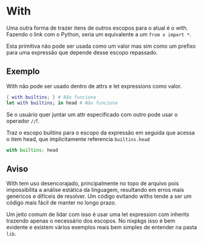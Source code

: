 # With

Uma outra forma de trazer itens de outros escopos para o atual é o with. Fazendo o link com o Python, seria um equivalente a um `from x import *`.

Esta primitiva não pode ser usada como um valor mas sim como um prefixo para uma expressão que depende desse escopo repassado.

## Exemplo

With não pode ser usado dentro de attrs e let expressions como valor.

```nix
{ with builtins; } # Não funciona
let with builtins; in head # Não funciona
```

Se o usuário quer juntar um attr especificado com outro pode usar o operador `//`!.

Traz o escopo builtins para o escopo da expressão em seguida que acessa o item head, que implicitamente referencia `builtins.head`
```nix
with builtins; head
```

## Aviso
With tem uso desencorajado, principalmente no topo de arquivo pois impossibilita a análise estática da linguagem, resultando em erros mais genéricos e difíceis de resolver. Um código evitando withs tende a ser um código mais fácil de manter no longo prazo.

Um jeito comum de lidar com isso é usar uma let expression com inherits trazendo apenas o necessário dos escopos. No nixpkgs isso é bem evidente e existem vários exemplos reais bem simples de entender na pasta `lib`.
